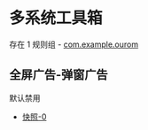 # 多系统工具箱

存在 1 规则组 - [com.example.ourom](/src/apps/com.example.ourom.ts)

## 全屏广告-弹窗广告

默认禁用

- [快照-0](https://i.gkd.li/import/13625406)
